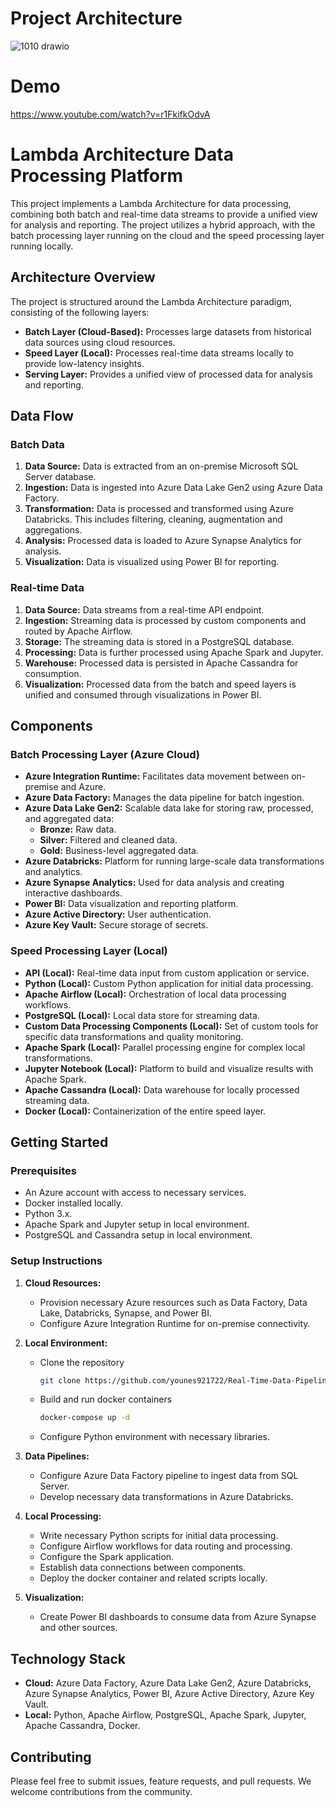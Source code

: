 # Project Architecture
![1010 drawio](https://github.com/user-attachments/assets/f221d5df-98ed-4a5a-8574-845b188cd23c)

# Demo
https://www.youtube.com/watch?v=r1FkifkOdvA
# Lambda Architecture Data Processing Platform

This project implements a Lambda Architecture for data processing, combining both batch and real-time data streams to provide a unified view for analysis and reporting. The project utilizes a hybrid approach, with the batch processing layer running on the cloud and the speed processing layer running locally.

## Architecture Overview

The project is structured around the Lambda Architecture paradigm, consisting of the following layers:

*   **Batch Layer (Cloud-Based):** Processes large datasets from historical data sources using cloud resources.
*   **Speed Layer (Local):** Processes real-time data streams locally to provide low-latency insights.
*   **Serving Layer:** Provides a unified view of processed data for analysis and reporting.

## Data Flow

### Batch Data

1.  **Data Source:** Data is extracted from an on-premise Microsoft SQL Server database.
2.  **Ingestion:** Data is ingested into Azure Data Lake Gen2 using Azure Data Factory.
3.  **Transformation:** Data is processed and transformed using Azure Databricks. This includes filtering, cleaning, augmentation and aggregations.
4.  **Analysis:** Processed data is loaded to Azure Synapse Analytics for analysis.
5.  **Visualization:** Data is visualized using Power BI for reporting.

### Real-time Data

1.  **Data Source:** Data streams from a real-time API endpoint.
2.  **Ingestion:** Streaming data is processed by custom components and routed by Apache Airflow.
3.  **Storage:** The streaming data is stored in a PostgreSQL database.
4.  **Processing:** Data is further processed using Apache Spark and Jupyter.
5.  **Warehouse:** Processed data is persisted in Apache Cassandra for consumption.
6.  **Visualization:** Processed data from the batch and speed layers is unified and consumed through visualizations in Power BI.

## Components

### Batch Processing Layer (Azure Cloud)

*   **Azure Integration Runtime:** Facilitates data movement between on-premise and Azure.
*   **Azure Data Factory:** Manages the data pipeline for batch ingestion.
*   **Azure Data Lake Gen2:** Scalable data lake for storing raw, processed, and aggregated data:
    *   **Bronze:** Raw data.
    *   **Silver:** Filtered and cleaned data.
    *   **Gold:** Business-level aggregated data.
*   **Azure Databricks:** Platform for running large-scale data transformations and analytics.
*   **Azure Synapse Analytics:** Used for data analysis and creating interactive dashboards.
*   **Power BI:** Data visualization and reporting platform.
*   **Azure Active Directory:** User authentication.
*   **Azure Key Vault:** Secure storage of secrets.

### Speed Processing Layer (Local)

*   **API (Local):** Real-time data input from custom application or service.
*   **Python (Local):** Custom Python application for initial data processing.
*   **Apache Airflow (Local):** Orchestration of local data processing workflows.
*   **PostgreSQL (Local):** Local data store for streaming data.
*   **Custom Data Processing Components (Local):** Set of custom tools for specific data transformations and quality monitoring.
*   **Apache Spark (Local):** Parallel processing engine for complex local transformations.
*   **Jupyter Notebook (Local):** Platform to build and visualize results with Apache Spark.
*   **Apache Cassandra (Local):** Data warehouse for locally processed streaming data.
*   **Docker (Local):** Containerization of the entire speed layer.

## Getting Started

### Prerequisites

*   An Azure account with access to necessary services.
*   Docker installed locally.
*   Python 3.x.
*   Apache Spark and Jupyter setup in local environment.
*   PostgreSQL and Cassandra setup in local environment.

### Setup Instructions

1.  **Cloud Resources:**
    *   Provision necessary Azure resources such as Data Factory, Data Lake, Databricks, Synapse, and Power BI.
    *   Configure Azure Integration Runtime for on-premise connectivity.

2.  **Local Environment:**
    *   Clone the repository
        ```bash
        git clone https://github.com/younes921722/Real-Time-Data-Pipeline.git
        ```
    *   Build and run docker containers
        ```bash
        docker-compose up -d
        ```
    *   Configure Python environment with necessary libraries.

3.  **Data Pipelines:**
    *   Configure Azure Data Factory pipeline to ingest data from SQL Server.
    *   Develop necessary data transformations in Azure Databricks.

4.  **Local Processing:**
    *   Write necessary Python scripts for initial data processing.
    *   Configure Airflow workflows for data routing and processing.
    *   Configure the Spark application.
    *   Establish data connections between components.
    *   Deploy the docker container and related scripts locally.

5.  **Visualization:**
    *   Create Power BI dashboards to consume data from Azure Synapse and other sources.

## Technology Stack

*   **Cloud:** Azure Data Factory, Azure Data Lake Gen2, Azure Databricks, Azure Synapse Analytics, Power BI, Azure Active Directory, Azure Key Vault.
*   **Local:** Python, Apache Airflow, PostgreSQL, Apache Spark, Jupyter, Apache Cassandra, Docker.

## Contributing

Please feel free to submit issues, feature requests, and pull requests. We welcome contributions from the community.
